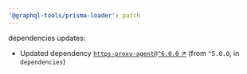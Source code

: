 ```yaml
---
'@graphql-tools/prisma-loader': patch
---
```

dependencies updates:
  - Updated dependency [`https-proxy-agent@^6.0.0` ↗︎](https://www.npmjs.com/package/https-proxy-agent/v/6.0.0) (from `^5.0.0`, in `dependencies`)

